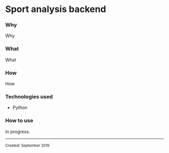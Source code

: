 <html>
<body>
<!--Sport analysis HardTech Enterpreneurship backend infrastructure-->
<h1 class="title">Sport analysis backend</h1>
<h3 class="why">Why</h3>
<p class="why">Why</p>
<h3 class="what">What</h3>
<p class="what">What</p>
<h3 class="how">How</h3>
<p class="how">How</p>
<h3 class="technologies">Technologies used</h3>
<ul class="technologies">
  <li class="technologies" hover="Python">Python</li>
</ul>
<h3 class="usage">How to use</h3>
<p class="usage">In progress.</p>
<hr>
<small class="created">Created: September 2019</small>
</body>
</html>
